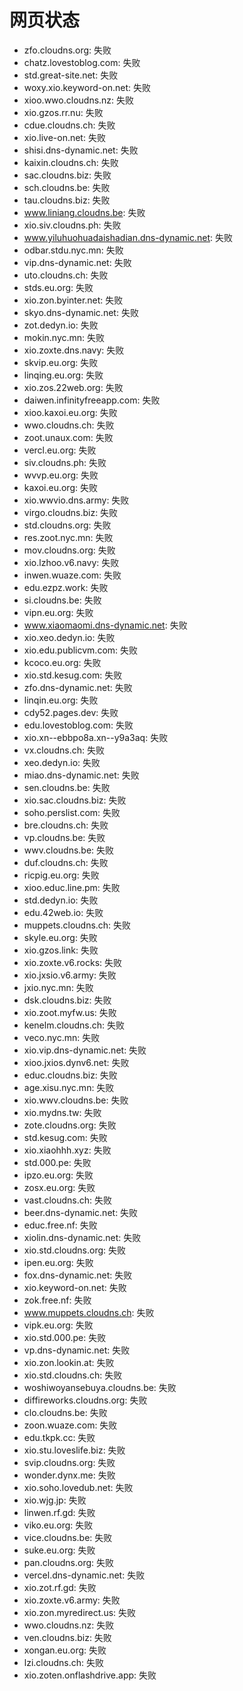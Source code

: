 # 网页状态
- zfo.cloudns.org: 失败
- chatz.lovestoblog.com: 失败
- std.great-site.net: 失败
- woxy.xio.keyword-on.net: 失败
- xioo.wwo.cloudns.nz: 失败
- xio.gzos.rr.nu: 失败
- cdue.cloudns.ch: 失败
- xio.live-on.net: 失败
- shisi.dns-dynamic.net: 失败
- kaixin.cloudns.ch: 失败
- sac.cloudns.biz: 失败
- sch.cloudns.be: 失败
- tau.cloudns.biz: 失败
- www.liniang.cloudns.be: 失败
- xio.siv.cloudns.ph: 失败
- www.yiluhuohuadaishadian.dns-dynamic.net: 失败
- odbar.stdu.nyc.mn: 失败
- vip.dns-dynamic.net: 失败
- uto.cloudns.ch: 失败
- stds.eu.org: 失败
- xio.zon.byinter.net: 失败
- skyo.dns-dynamic.net: 失败
- zot.dedyn.io: 失败
- mokin.nyc.mn: 失败
- xio.zoxte.dns.navy: 失败
- skvip.eu.org: 失败
- linqing.eu.org: 失败
- xio.zos.22web.org: 失败
- daiwen.infinityfreeapp.com: 失败
- xioo.kaxoi.eu.org: 失败
- wwo.cloudns.ch: 失败
- zoot.unaux.com: 失败
- vercl.eu.org: 失败
- siv.cloudns.ph: 失败
- wvvp.eu.org: 失败
- kaxoi.eu.org: 失败
- xio.wwvio.dns.army: 失败
- virgo.cloudns.biz: 失败
- std.cloudns.org: 失败
- res.zoot.nyc.mn: 失败
- mov.cloudns.org: 失败
- xio.lzhoo.v6.navy: 失败
- inwen.wuaze.com: 失败
- edu.ezpz.work: 失败
- si.cloudns.be: 失败
- vipn.eu.org: 失败
- www.xiaomaomi.dns-dynamic.net: 失败
- xio.xeo.dedyn.io: 失败
- xio.edu.publicvm.com: 失败
- kcoco.eu.org: 失败
- xio.std.kesug.com: 失败
- zfo.dns-dynamic.net: 失败
- linqin.eu.org: 失败
- cdy52.pages.dev: 失败
- edu.lovestoblog.com: 失败
- xio.xn--ebbpo8a.xn--y9a3aq: 失败
- vx.cloudns.ch: 失败
- xeo.dedyn.io: 失败
- miao.dns-dynamic.net: 失败
- sen.cloudns.be: 失败
- xio.sac.cloudns.biz: 失败
- soho.perslist.com: 失败
- bre.cloudns.ch: 失败
- vp.cloudns.be: 失败
- wwv.cloudns.be: 失败
- duf.cloudns.ch: 失败
- ricpig.eu.org: 失败
- xioo.educ.line.pm: 失败
- std.dedyn.io: 失败
- edu.42web.io: 失败
- muppets.cloudns.ch: 失败
- skyle.eu.org: 失败
- xio.gzos.link: 失败
- xio.zoxte.v6.rocks: 失败
- xio.jxsio.v6.army: 失败
- jxio.nyc.mn: 失败
- dsk.cloudns.biz: 失败
- xio.zoot.myfw.us: 失败
- kenelm.cloudns.ch: 失败
- veco.nyc.mn: 失败
- xio.vip.dns-dynamic.net: 失败
- xioo.jxios.dynv6.net: 失败
- educ.cloudns.biz: 失败
- age.xisu.nyc.mn: 失败
- xio.wwv.cloudns.be: 失败
- xio.mydns.tw: 失败
- zote.cloudns.org: 失败
- std.kesug.com: 失败
- xio.xiaohhh.xyz: 失败
- std.000.pe: 失败
- ipzo.eu.org: 失败
- zosx.eu.org: 失败
- vast.cloudns.ch: 失败
- beer.dns-dynamic.net: 失败
- educ.free.nf: 失败
- xiolin.dns-dynamic.net: 失败
- xio.std.cloudns.org: 失败
- ipen.eu.org: 失败
- fox.dns-dynamic.net: 失败
- xio.keyword-on.net: 失败
- zok.free.nf: 失败
- www.muppets.cloudns.ch: 失败
- vipk.eu.org: 失败
- xio.std.000.pe: 失败
- vp.dns-dynamic.net: 失败
- xio.zon.lookin.at: 失败
- xio.std.cloudns.ch: 失败
- woshiwoyansebuya.cloudns.be: 失败
- diffireworks.cloudns.org: 失败
- clo.cloudns.be: 失败
- zoon.wuaze.com: 失败
- edu.tkpk.cc: 失败
- xio.stu.loveslife.biz: 失败
- svip.cloudns.org: 失败
- wonder.dynx.me: 失败
- xio.soho.lovedub.net: 失败
- xio.wjg.jp: 失败
- linwen.rf.gd: 失败
- viko.eu.org: 失败
- vice.cloudns.be: 失败
- suke.eu.org: 失败
- pan.cloudns.org: 失败
- vercel.dns-dynamic.net: 失败
- xio.zot.rf.gd: 失败
- xio.zoxte.v6.army: 失败
- xio.zon.myredirect.us: 失败
- wwo.cloudns.nz: 失败
- ven.cloudns.biz: 失败
- xongan.eu.org: 失败
- lzi.cloudns.ch: 失败
- xio.zoten.onflashdrive.app: 失败

